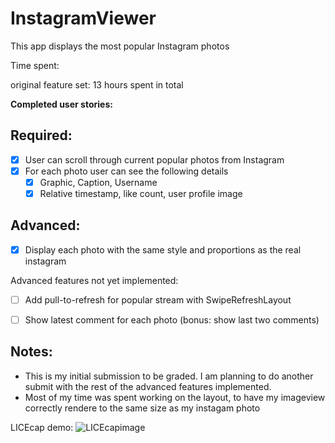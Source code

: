InstagramViewer
===============

This app displays the most popular Instagram photos

Time spent:

original feature set: 13 hours spent in total

**Completed user stories:**

Required: 
---------

 - [x] User can scroll through current popular photos from Instagram 
 - [x] For each photo user can see the following details
   - [x] Graphic, Caption, Username
   - [x] Relative timestamp, like count, user profile image

Advanced:
---------

 - [x] Display each photo with the same style and proportions as the real instagram 
 
Advanced features not yet implemented:

- [ ] Add pull-to-refresh for popular stream with SwipeRefreshLayout
- [ ] Show latest comment for each photo (bonus: show last two comments)


Notes:
-------

* This is my initial submission to be graded. I am planning to do another submit with the rest of the advanced features implemented.
* Most of my time was spent working on the layout, to have my imageview correctly rendere to the same size as my instagam photo


LICEcap demo:
![LICEcapimage](https://github.com/martasmith/InstagramViewer/blob/master/codepath_week1_v1.gif)
